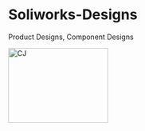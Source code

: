 # Soliworks-Designs
Product Designs, Component Designs


<img width="200" height="150" alt="CJ" src="https://github.com/user-attachments/assets/1bfa7fcc-5c7c-4f57-867a-5ec166c9d34c" />
